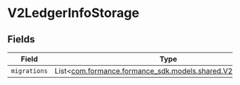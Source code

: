 # V2LedgerInfoStorage


## Fields

| Field                                                                                                   | Type                                                                                                    | Required                                                                                                | Description                                                                                             |
| ------------------------------------------------------------------------------------------------------- | ------------------------------------------------------------------------------------------------------- | ------------------------------------------------------------------------------------------------------- | ------------------------------------------------------------------------------------------------------- |
| `migrations`                                                                                            | List<[com.formance.formance_sdk.models.shared.V2MigrationInfo](../../models/shared/V2MigrationInfo.md)> | :heavy_minus_sign:                                                                                      | N/A                                                                                                     |